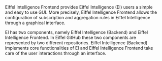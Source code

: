 Eiffel Intelligence Frontend provides Eiffel Intelligence (EI) users a simple and easy to use GUI. More precisely, Eiffel Intelligence Frontend allows the configuration of subscription and aggregation rules in Eiffel Intelligence through a graphical interface.

EI has two components, namely Eiffel Intelligence (Backend) and Eiffel Intelligence Frontend. In Eiffel GitHub these two components are represented by two different repositories. Eiffel Intelligence (Backend) implements core functionalities of EI and Eiffel Intelligence Frontend take care of the user interactions through an interface.

